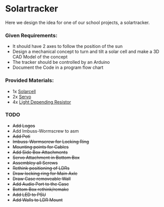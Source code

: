 # Solartracker

Here we design the idea for one of our school projects, a solartracker.

### Given Requirements:
- It should have 2 axes to follow the position of the sun
- Design a mechanical concept to turn and tilt a solar cell and make a 3D CAD Model of the concept
- The tracker should be controlled by an Arduino
- Document the Code in a program flow chart

### Provided Materials:
- 1x [Solarcell](https://www.conrad.at/de/p/sol-expert-sm2380-sm2380-solarmodul-190469.html "Link")
- 2x [Servo](https://www.conrad.at/de/p/reely-midi-servo-analog-servo-getriebe-material-plastik-stecksystem-jr-2144550.html?searchType=SearchRedirect "Link")
- 4x [Light Depending Resistor](https://www.conrad.at/de/p/luna-optoelectronics-pdv-p8103-fotowiderstand-ldr-tht-1-st-150-v-max-l-x-b-x-h-4-29-x-5-08-x-2-mm-1762910.html?searchType=SearchRedirect "Link")


### TODO
- ~~Add Logos~~
- Add Imbuss-Wormscrew to asm  
- ~~Add Poti~~
- ~~Imbuss-Wormscrew for Locking Ring~~
- ~~Mounting points for Cables~~
- ~~Add Side Box Attachments~~
- ~~Servo Attachment in Bottom Box~~
- ~~Assembley all Screws~~
- ~~Rethink positioning of LDRs~~
- ~~Draw locking ring for Main Axle~~
- ~~Draw Case removeable Wall~~
- ~~Add Audio Port to the Case~~
- ~~Bottom Box rethink/remake~~
- ~~Add LED to PSU~~
- ~~Add Walls to LDR Mount~~